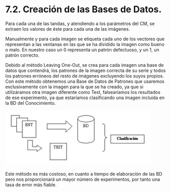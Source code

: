# 7.2. Creación de las Bases de Datos.

Para cada una de las tandas, y atendiendo a los parámetros del CM, se extraen los valores de éste para cada una de las imágenes.

Manualmente y para cada imagen se etiqueta cada uno de los vectores que representan a las ventanas en las que se ha dividido la imagen como bueno o malo. En nuestro caso un 0 representa un patrón defectuoso, y un 1, un patrón correcto.

Debido al método Leaving One-Out, se crea para cada imagen una base de datos que contendrá, los patrones de la imagen correcta de su serie y todos los patrones erróneos del resto de imágenes excluyendo los suyos propios. Con este método obtenemos una Base de Datos de Patrones que usaremos exclusivamente con la imagen para la que se ha creado, ya que si utilizáramos otra imagen diferente como Test, falsearíamos los resultados de ese experimento, ya que estaríamos clasificando una imagen  incluida en la BD del Conocimiento.

![](./images/7_1_bd.png "Base de datos")

Este método es más costoso, en cuanto a tiempo de elaboración de las BD pero nos proporcionará un mayor número de experimentos, por tanto una tasa de error más fiable.